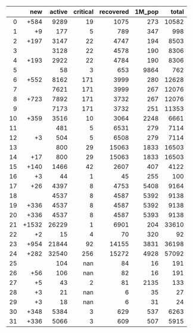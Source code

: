 |    |   new |   active |   critical |   recovered |   1M_pop |   total |
|---:|------:|---------:|-----------:|------------:|---------:|--------:|
|  0 |  +584 |     9289 |         19 |        1075 |      273 |   10582 |
|  1 |    +9 |      177 |          5 |         789 |      347 |     998 |
|  2 |  +197 |     3147 |         22 |        4747 |      194 |    8503 |
|  3 |       |     3128 |         22 |        4578 |      190 |    8306 |
|  4 |  +193 |     2922 |         22 |        4784 |      190 |    8306 |
|  5 |       |       58 |          3 |         653 |     9864 |     762 |
|  6 |  +552 |     8162 |        171 |        3999 |      280 |   12628 |
|  7 |       |     7621 |        171 |        3999 |      267 |   12076 |
|  8 |  +723 |     7892 |        171 |        3732 |      267 |   12076 |
|  9 |       |     7173 |        171 |        3732 |      251 |   11353 |
| 10 |  +359 |     3516 |         10 |        3064 |     2248 |    6661 |
| 11 |       |      481 |          5 |        6531 |      279 |    7114 |
| 12 |    +3 |      504 |          5 |        6508 |      279 |    7114 |
| 13 |       |      800 |         29 |       15063 |     1833 |   16503 |
| 14 |   +17 |      800 |         29 |       15063 |     1833 |   16503 |
| 15 |  +140 |     1466 |         42 |        2607 |      407 |    4122 |
| 16 |    +3 |       44 |          1 |          45 |      255 |     100 |
| 17 |   +26 |     4397 |          8 |        4753 |     5408 |    9164 |
| 18 |       |     4537 |          8 |        4587 |     5392 |    9138 |
| 19 |  +336 |     4537 |          8 |        4587 |     5392 |    9138 |
| 20 |  +336 |     4537 |          8 |        4587 |     5393 |    9138 |
| 21 | +1532 |    26229 |          1 |        6901 |      204 |   33610 |
| 22 |    +2 |       15 |          4 |          70 |      320 |      92 |
| 23 |  +954 |    21844 |         92 |       14155 |     3831 |   36198 |
| 24 |  +282 |    32540 |        256 |       15272 |     4928 |   57092 |
| 25 |       |      104 |        nan |          84 |       16 |     191 |
| 26 |   +56 |      106 |        nan |          82 |       16 |     191 |
| 27 |    +5 |       43 |          2 |          81 |     2135 |     133 |
| 28 |    +3 |       21 |        nan |           6 |       35 |      27 |
| 29 |    +3 |       18 |        nan |           6 |       31 |      24 |
| 30 |  +348 |     5384 |          3 |         629 |      537 |    6263 |
| 31 |  +336 |     5066 |          3 |         609 |      507 |    5915 |
